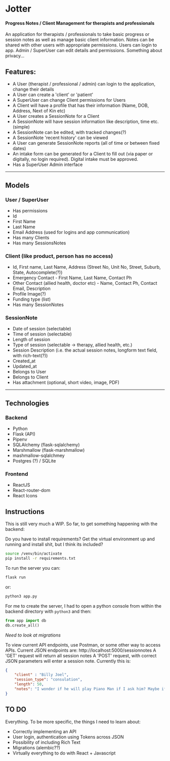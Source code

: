 # Jotter
#### Progress Notes / Client Management for therapists and professionals
An application for therapists / professionals to take basic progress or session notes as well as manage basic client information. Notes can be shared with other users with appropriate permissions. Users can login to app. Admin / SuperUser can edit details and permissions. Something about privacy...


## Features:
- A User (therapist / professional / admin) can login to the application, change their details
- A User can create a 'client' or 'patient'
- A SuperUser can change Client permissions for Users
- A Client will have a profile that has their information (Name, DOB, Address, Next of Kin etc)
- A User creates a SessionNote for a Client
- A SessionNote will have session information like description, time etc. (simple)
- A SessionNote can be edited, with tracked changes(?)
- A SessionNote 'recent history' can be viewed
- A User can generate SessionNote reports (all of time or between fixed dates)
- An intake form can be generated for a Client to fill out (via paper or digitally, no login required). Digital intake must be approved.
- Has a SuperUser Admin interface

---

## Models

### User / SuperUser
- Has permissions
- Id
- First Name
- Last Name
- Email Address (used for logins and app communication)
- Has many Clients
- Has many SessionsNotes


### Client (like product, person has no access)
- Id, First name, Last Name, Address (Street No, Unit No, Street, Suburb, State, Autocomplete(?))
- Emergency Contact - First Name, Last Name, Contact Ph
- Other Contact (allied health, doctor etc) - Name, Contact Ph, Contact Email, Description
- Profile Image(?)
- Funding type (list)
- Has many SessionNotes

### SessionNote
- Date of session (selectable)
- Time of session (selectable)
- Length of session
- Type of session (selectable -> therapy, allied health, etc.)
- Session Description (i.e. the actual session notes, longform text field, with rich-text(?))
- Created_at
- Updated_at
- Belongs to User
- Belongs to Client
- Has attachment (optional, short video, image, PDF)

---

## Technologies

### Backend
- Python
- Flask (API)
- Pipenv
- SQLAlchemy (flask-sqlalchemy)
- Marshmallow (flask-marshmallow)
- mashmallow-sqlalchmey
- Postgres (?) / SQLite

### Frontend
- ReactJS
- React-router-dom
- React Icons


## Instructions
This is still very much a WIP. So far, to get something happening with the backend:

Do you have to install requirements? Get the virtual environment up and running and install shit, but I think its included?
```bash
source /venv/bin/activate
pip install -r requirements.txt
```

To run the server you can:
```bash
flask run
```
or:
```bash
python3 app.py
```

For me to create the server, I had to open a python console from within the backend directory with ```python3``` and then:

```python
from app import db
db.create_all()
```

*Need to look at migrations*

To view current API endpoints, use Postman, or some other way to access APIs. Current JSON endpoints are:
http://localhost:5000/sessionnotes
A 'GET' request will return all session notes
A 'POST' request, with correct JSON parameters will enter a session note. Currently this is:

```json
{
    "client" : "Billy Joel",
    "session_type": "consulation",
    "length": 50,
    "notes": "I wonder if he will play Piano Man if I ask him? Maybe if I just wait until the third session..."
}
```

## TO DO
Everything. To be more specific, the things I need to learn about:
- Correctly implementing an API
- User login, authentication using Tokens across JSON
- Possibility of including Rich Text
- Migrations (alembic??)
- Virtually everything to do with React + Javascript